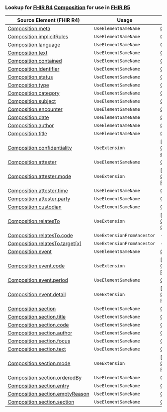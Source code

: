### Lookup for [FHIR R4](https://hl7.org/fhir/R4/) [Composition](https://hl7.org/fhir/R4/Composition.html) for use in [FHIR R5](https://hl7.org/fhir/R5/)

| Source Element (FHIR R4) | Usage | Target |
| -------------- | ----- | ------ |
| [Composition.meta](https://hl7.org/fhir/R4/Composition.html#resource) | `UseElementSameName` | [Composition.meta](https://hl7.org/fhir/R5/Composition.html#resource) |
| [Composition.implicitRules](https://hl7.org/fhir/R4/Composition.html#resource) | `UseElementSameName` | [Composition.implicitRules](https://hl7.org/fhir/R5/Composition.html#resource) |
| [Composition.language](https://hl7.org/fhir/R4/Composition.html#resource) | `UseElementSameName` | [Composition.language](https://hl7.org/fhir/R5/Composition.html#resource) |
| [Composition.text](https://hl7.org/fhir/R4/Composition.html#resource) | `UseElementSameName` | [Composition.text](https://hl7.org/fhir/R5/Composition.html#resource) |
| [Composition.contained](https://hl7.org/fhir/R4/Composition.html#resource) | `UseElementSameName` | [Composition.contained](https://hl7.org/fhir/R5/Composition.html#resource) |
| [Composition.identifier](https://hl7.org/fhir/R4/Composition.html#resource) | `UseElementSameName` | [Composition.identifier](https://hl7.org/fhir/R5/Composition.html#resource) |
| [Composition.status](https://hl7.org/fhir/R4/Composition.html#resource) | `UseElementSameName` | [Composition.status](https://hl7.org/fhir/R5/Composition.html#resource) |
| [Composition.type](https://hl7.org/fhir/R4/Composition.html#resource) | `UseElementSameName` | [Composition.type](https://hl7.org/fhir/R5/Composition.html#resource) |
| [Composition.category](https://hl7.org/fhir/R4/Composition.html#resource) | `UseElementSameName` | [Composition.category](https://hl7.org/fhir/R5/Composition.html#resource) |
| [Composition.subject](https://hl7.org/fhir/R4/Composition.html#resource) | `UseElementSameName` | [Composition.subject](https://hl7.org/fhir/R5/Composition.html#resource) |
| [Composition.encounter](https://hl7.org/fhir/R4/Composition.html#resource) | `UseElementSameName` | [Composition.encounter](https://hl7.org/fhir/R5/Composition.html#resource) |
| [Composition.date](https://hl7.org/fhir/R4/Composition.html#resource) | `UseElementSameName` | [Composition.date](https://hl7.org/fhir/R5/Composition.html#resource) |
| [Composition.author](https://hl7.org/fhir/R4/Composition.html#resource) | `UseElementSameName` | [Composition.author](https://hl7.org/fhir/R5/Composition.html#resource) |
| [Composition.title](https://hl7.org/fhir/R4/Composition.html#resource) | `UseElementSameName` | [Composition.title](https://hl7.org/fhir/R5/Composition.html#resource) |
| [Composition.confidentiality](https://hl7.org/fhir/R4/Composition.html#resource) | `UseExtension` | [http://hl7.org/fhir/4.0/StructureDefinition/extension-Composition.confidentiality](StructureDefinition-ext-R4-Composition.confidentiality.html) |
| [Composition.attester](https://hl7.org/fhir/R4/Composition.html#resource) | `UseElementSameName` | [Composition.attester](https://hl7.org/fhir/R5/Composition.html#resource) |
| [Composition.attester.mode](https://hl7.org/fhir/R4/Composition.html#resource) | `UseExtension` | [http://hl7.org/fhir/4.0/StructureDefinition/extension-Composition.attester.mode](StructureDefinition-ext-R4-Composition.at.mode.html) |
| [Composition.attester.time](https://hl7.org/fhir/R4/Composition.html#resource) | `UseElementSameName` | [Composition.attester.time](https://hl7.org/fhir/R5/Composition.html#resource) |
| [Composition.attester.party](https://hl7.org/fhir/R4/Composition.html#resource) | `UseElementSameName` | [Composition.attester.party](https://hl7.org/fhir/R5/Composition.html#resource) |
| [Composition.custodian](https://hl7.org/fhir/R4/Composition.html#resource) | `UseElementSameName` | [Composition.custodian](https://hl7.org/fhir/R5/Composition.html#resource) |
| [Composition.relatesTo](https://hl7.org/fhir/R4/Composition.html#resource) | `UseExtension` | [http://hl7.org/fhir/4.0/StructureDefinition/extension-Composition.relatesTo](StructureDefinition-ext-R4-Composition.relatesTo.html) |
| [Composition.relatesTo.code](https://hl7.org/fhir/R4/Composition.html#resource) | `UseExtensionFromAncestor` | - |
| [Composition.relatesTo.target[x]](https://hl7.org/fhir/R4/Composition.html#resource) | `UseExtensionFromAncestor` | - |
| [Composition.event](https://hl7.org/fhir/R4/Composition.html#resource) | `UseElementSameName` | [Composition.event](https://hl7.org/fhir/R5/Composition.html#resource) |
| [Composition.event.code](https://hl7.org/fhir/R4/Composition.html#resource) | `UseExtension` | [http://hl7.org/fhir/4.0/StructureDefinition/extension-Composition.event.code](StructureDefinition-ext-R4-Composition.ev.code.html) |
| [Composition.event.period](https://hl7.org/fhir/R4/Composition.html#resource) | `UseElementSameName` | [Composition.event.period](https://hl7.org/fhir/R5/Composition.html#resource) |
| [Composition.event.detail](https://hl7.org/fhir/R4/Composition.html#resource) | `UseExtension` | [http://hl7.org/fhir/4.0/StructureDefinition/extension-Composition.event.detail](StructureDefinition-ext-R4-Composition.ev.detail.html) |
| [Composition.section](https://hl7.org/fhir/R4/Composition.html#resource) | `UseElementSameName` | [Composition.section](https://hl7.org/fhir/R5/Composition.html#resource) |
| [Composition.section.title](https://hl7.org/fhir/R4/Composition.html#resource) | `UseElementSameName` | [Composition.section.title](https://hl7.org/fhir/R5/Composition.html#resource) |
| [Composition.section.code](https://hl7.org/fhir/R4/Composition.html#resource) | `UseElementSameName` | [Composition.section.code](https://hl7.org/fhir/R5/Composition.html#resource) |
| [Composition.section.author](https://hl7.org/fhir/R4/Composition.html#resource) | `UseElementSameName` | [Composition.section.author](https://hl7.org/fhir/R5/Composition.html#resource) |
| [Composition.section.focus](https://hl7.org/fhir/R4/Composition.html#resource) | `UseElementSameName` | [Composition.section.focus](https://hl7.org/fhir/R5/Composition.html#resource) |
| [Composition.section.text](https://hl7.org/fhir/R4/Composition.html#resource) | `UseElementSameName` | [Composition.section.text](https://hl7.org/fhir/R5/Composition.html#resource) |
| [Composition.section.mode](https://hl7.org/fhir/R4/Composition.html#resource) | `UseExtension` | [http://hl7.org/fhir/4.0/StructureDefinition/extension-Composition.section.mode](StructureDefinition-ext-R4-Composition.se.mode.html) |
| [Composition.section.orderedBy](https://hl7.org/fhir/R4/Composition.html#resource) | `UseElementSameName` | [Composition.section.orderedBy](https://hl7.org/fhir/R5/Composition.html#resource) |
| [Composition.section.entry](https://hl7.org/fhir/R4/Composition.html#resource) | `UseElementSameName` | [Composition.section.entry](https://hl7.org/fhir/R5/Composition.html#resource) |
| [Composition.section.emptyReason](https://hl7.org/fhir/R4/Composition.html#resource) | `UseElementSameName` | [Composition.section.emptyReason](https://hl7.org/fhir/R5/Composition.html#resource) |
| [Composition.section.section](https://hl7.org/fhir/R4/Composition.html#resource) | `UseElementSameName` | [Composition.section.section](https://hl7.org/fhir/R5/Composition.html#resource) |
